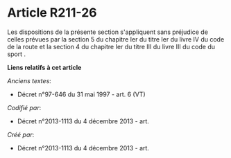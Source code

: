 # Article R211-26

Les dispositions de la présente section s'appliquent sans préjudice de celles prévues par la section 5 du chapitre Ier du
titre Ier du livre IV du code de la route et la section 4 du chapitre Ier du titre III du livre III du code du sport .

**Liens relatifs à cet article**

_Anciens textes_:

  - Décret n°97-646 du 31 mai 1997 - art. 6 (VT)

_Codifié par_:

  - Décret n°2013-1113 du 4 décembre 2013 - art.

_Créé par_:

  - Décret n°2013-1113 du 4 décembre 2013 - art.
